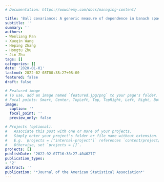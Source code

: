 ```yaml
---
# Documentation: https://wowchemy.com/docs/managing-content/

title: 'Ball covariance: A generic measure of dependence in banach space'
subtitle: ''
summary: ''
authors:
- Wenliang Pan
- Xueqin Wang
- Heping Zhang
- Hongtu Zhu
- Jin Zhu
tags: []
categories: []
date: '2020-01-01'
lastmod: 2022-02-08T00:38:27+08:00
featured: false
draft: false

# Featured image
# To use, add an image named `featured.jpg/png` to your page's folder.
# Focal points: Smart, Center, TopLeft, Top, TopRight, Left, Right, BottomLeft, Bottom, BottomRight.
image:
  caption: ''
  focal_point: ''
  preview_only: false

# Projects (optional).
#   Associate this post with one or more of your projects.
#   Simply enter your project's folder or file name without extension.
#   E.g. `projects = ["internal-project"]` references `content/project/deep-learning/index.md`.
#   Otherwise, set `projects = []`.
projects: []
publishDate: '2022-02-07T16:38:27.404627Z'
publication_types:
- '2'
abstract: ''
publication: '*Journal of the American Statistical Association*'
---
```

